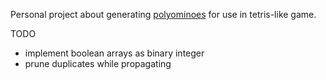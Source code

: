 Personal project about generating [polyominoes](https://en.wikipedia.org/wiki/Polyomino) for use in tetris-like game.

TODO
- implement boolean arrays as binary integer
- prune duplicates while propagating
